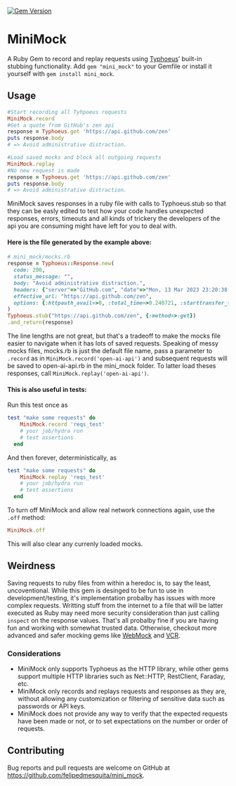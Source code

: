 [![Gem Version](https://badge.fury.io/rb/mini_mock.svg)](https://badge.fury.io/rb/mini_mock)
# MiniMock
 A Ruby Gem to record and replay requests using [Typhoeus](https://github.com/typhoeus/typhoeus)’ built-in stubbing functionality. Add `gem "mini_mock"` to your Gemfile or install it yourself with `gem install mini_mock`.

## Usage
```ruby
#Start recording all Tyhpoeus requests
MiniMock.record
#Get a quote from GitHub's zen api
response = Typhoeus.get 'https://api.github.com/zen'
puts response.body
# => Avoid administrative distraction.

#Load saved mocks and block all outgoing requests
MiniMock.replay
#No new request is made
response = Typhoeus.get 'https://api.github.com/zen'
puts response.body
# => Avoid administrative distraction.
```
MiniMock saves responses in a ruby file with calls to Typhoeus.stub so that they can be easly edited to test how your code handles unexpected responses, errors, timeouts and all kinds of trickery the developers of the api you are consuming might have left for you to deal with.
#### Here is the file generated by the example above:
```ruby
# mini_mock/mocks.rb
response = Typhoeus::Response.new(
  code: 200,
  status_message: "",
  body: "Avoid administrative distraction.",
  headers: {"server"=>"GitHub.com", "date"=>"Mon, 13 Mar 2023 23:20:38 GMT", "content-type"=>"text/plain;charset=utf-8", "x-github-api-version-selected"=>"2022-11-28", "access-control-expose-headers"=>"ETag, Link, Location, Retry-After, X-GitHub-OTP, X-RateLimit-Limit, X-RateLimit-Remaining, X-RateLimit-Used, X-RateLimit-Resource, X-RateLimit-Reset, X-OAuth-Scopes, X-Accepted-OAuth-Scopes, X-Poll-Interval, X-GitHub-Media-Type, X-GitHub-SSO, X-GitHub-Request-Id, Deprecation, Sunset", "access-control-allow-origin"=>"*", "strict-transport-security"=>"max-age=31536000; includeSubdomains; preload", "x-frame-options"=>"deny", "x-content-type-options"=>"nosniff", "x-xss-protection"=>"0", "referrer-policy"=>"origin-when-cross-origin, strict-origin-when-cross-origin", "content-security-policy"=>"default-src 'none'", "vary"=>"Accept-Encoding, Accept, X-Requested-With", "x-ratelimit-limit"=>"60", "x-ratelimit-remaining"=>"40", "x-ratelimit-reset"=>"1678753155", "x-ratelimit-resource"=>"core", "x-ratelimit-used"=>"20", "accept-ranges"=>"bytes", "content-length"=>"33", "x-github-request-id"=>"C559:5344:3E4851:477975:640FAFC6"},
  effective_url: "https://api.github.com/zen",
  options: {:httpauth_avail=>0, :total_time=>0.240721, :starttransfer_time=>0.239971, :appconnect_time=>0.078561, :pretransfer_time=>0.078669, :connect_time=>0.042008, :namelookup_time=>0.017529, :redirect_time=>0.0, :effective_url=>"https://api.github.com/zen", :primary_ip=>"20.201.28.148", :response_code=>200, :request_size=>115, :redirect_count=>0, :redirect_url=>nil, :size_upload=>0.0, :size_download=>33.0, :speed_upload=>0.0, :speed_download=>137.0, :return_code=>:ok, :response_headers=>"HTTP/2 200 \r\nserver: GitHub.com\r\ndate: Mon, 13 Mar 2023 23:20:38 GMT\r\ncontent-type: text/plain;charset=utf-8\r\nx-github-api-version-selected: 2022-11-28\r\naccess-control-expose-headers: ETag, Link, Location, Retry-After, X-GitHub-OTP, X-RateLimit-Limit, X-RateLimit-Remaining, X-RateLimit-Used, X-RateLimit-Resource, X-RateLimit-Reset, X-OAuth-Scopes, X-Accepted-OAuth-Scopes, X-Poll-Interval, X-GitHub-Media-Type, X-GitHub-SSO, X-GitHub-Request-Id, Deprecation, Sunset\r\naccess-control-allow-origin: *\r\nstrict-transport-security: max-age=31536000; includeSubdomains; preload\r\nx-frame-options: deny\r\nx-content-type-options: nosniff\r\nx-xss-protection: 0\r\nreferrer-policy: origin-when-cross-origin, strict-origin-when-cross-origin\r\ncontent-security-policy: default-src 'none'\r\nvary: Accept-Encoding, Accept, X-Requested-With\r\nx-ratelimit-limit: 60\r\nx-ratelimit-remaining: 40\r\nx-ratelimit-reset: 1678753155\r\nx-ratelimit-resource: core\r\nx-ratelimit-used: 20\r\naccept-ranges: bytes\r\ncontent-length: 33\r\nx-github-request-id: C559:5344:3E4851:477975:640FAFC6\r\n\r\n", :response_body=>"Avoid administrative distraction.", :debug_info=>""}
)
Typhoeus.stub("https://api.github.com/zen", {:method=>:get})
.and_return(response)
```
The line lengths are not great, but that's a tradeoff to make the mocks file easier to navigate when it has lots of saved requests. Speaking of messy mocks files, mocks.rb is just the default file name, pass a parameter to `.record` as in `MiniMock.record('open-ai-api')` and subsequent requests will be saved to open-ai-api.rb in the mini_mock folder. To latter load theses responses, call `MiniMock.replay('open-ai-api')`.
#### This is also useful in tests:
Run this test once as
```ruby
test "make some requests" do
    MiniMock.record 'reqs_test'
    # your job/hydra run
    # test assertions
  end
```
And then forever, deterministically, as
```ruby
test "make some requests" do
    MiniMock.replay 'reqs_test'
    # your job/hydra run
    # test assertions
  end
```
To turn off MiniMock and allow real network connections again, use the `.off` method:
```ruby
MiniMock.off
```
This will also clear any currenly loaded mocks.

## Weirdness
Saving requests to ruby files from within a heredoc is, to say the least, uncoventional. While this gem is desinged to be fun to use in development/testing, it's implementation probalby has issues with more complex requests. Writting stuff from the internet to a file that will be latter executed as Ruby may need more security consideration than just calling `inspect` on the response values. That's all probalby fine if you are having fun and working with somewhat trusted data. Otherwise, checkout more advanced and safer mocking gems like [WebMock](https://github.com/bblimke/webmock) and [VCR](https://github.com/vcr/vcr).

### Considerations
* MiniMock only supports Typhoeus as the HTTP library, while other gems support multiple HTTP libraries such as Net::HTTP, RestClient, Faraday, etc.
* MiniMock only records and replays requests and responses as they are, without allowing any customization or filtering of sensitive data such as passwords or API keys.
* MiniMock does not provide any way to verify that the expected requests have been made or not, or to set expectations on the number or order of requests.

## Contributing
Bug reports and pull requests are welcome on GitHub at https://github.com/felipedmesquita/mini_mock.
